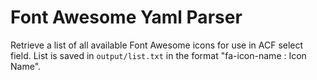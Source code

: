 # Font Awesome Yaml Parser

Retrieve a list of all available Font Awesome icons for use in ACF select field. List is saved in `output/list.txt` in the format "fa-icon-name : Icon Name".
